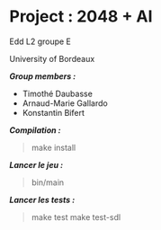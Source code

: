 # Project : 2048 + AI 
Edd L2 groupe E

University of Bordeaux

___Group members :___

* Timothé Daubasse
* Arnaud-Marie Gallardo
* Konstantin Bifert

___Compilation :___

> make install

___Lancer le jeu :___

> bin/main

___Lancer les tests :___

> make test
> make test-sdl
